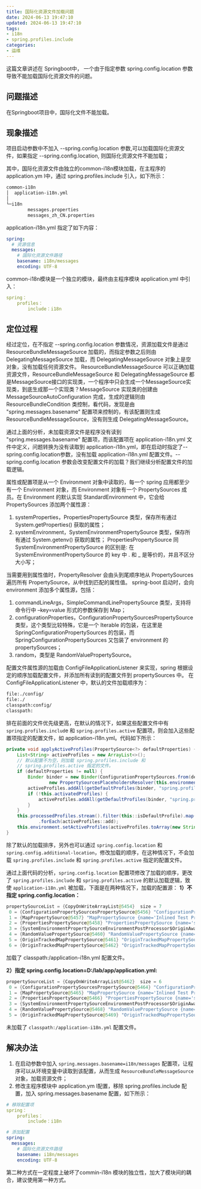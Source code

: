 ```yaml
---
title: 国际化资源文件加载问题
date: 2024-06-13 19:47:10
updated: 2024-06-13 19:47:10
tags:
- i18n
- spring.profiles.include
categories:
- 运维
---
```


这篇文章讲述在 Springboot中， 一个由于指定参数 spring.config.location 参数导致不能加载国际化资源文件的问题。

<!-- more -->

## 问题描述
在Springboot项目中，国际化文件不能加载。

## 现象描述

项目启动参数中不加入 --spring.config.location 参数,可以加载国际化资源文件，如果指定 --spring.config.location, 则国际化资源文件不能加载；

其中，国际化资源文件由独立的common-i18n模块加载，在主程序的 application.ym l中，通过 spring.profiles.include 引入，如下所示：
```bash
common-i18n
│  application-i18n.yml
│
└─i18n
        messages.properties
        messages_zh_CN.properties
```
application-i18n.yml 指定了如下内容：

```yaml
spring:
  # 资源信息
  messages:
    # 国际化资源文件路径
    basename: i18n/messages
    encoding: UTF-8
```

common-i18n模块是一个独立的模块，最终由主程序模块 application.yml 中引入：
```yaml
spring：
	profiles：
		include：i18n
```

## 定位过程
经过定位，在不指定 --spring.config.location 参数情况，资源加载文件是通过 ResourceBundleMessageSource 加载的，而指定参数之后则由 DelegatingMessageSource 加载，而 DelegatingMessageSource 对象上是空对象，没有加载任何资源文件。
ResourceBundleMessageSource 可以正确加载资源文件，ResourceBundleMessageSource 和 DelegatingMessageSource 都是MessageSource接口的实现类，一个程序中只会生成一个MessageSource实现类，到底生成那一个实现类？MessageSource 实现类的创建由 MessageSourceAutoConfiguration 完成，生成的逻辑则由 ResourceBundleCondition 类控制，看代码，发现是由 "spring.messages.basename" 配置项来控制的，有该配置则生成 ResourceBundleMessageSource，没有则生成 DelegatingMessageSource。

通过上面的分析，未加载资源文件是程序没有读到 "spring.messages.basename" 配置项，而该配置项在 application-i18n.yml 文件中定义，问题转换为没有读取到 application-i18n.yml，即在启动时指定了--spring.config.location参数，没有加载 application-i18n.yml 配置文件。--spring.config.location 参数会改变配置文件的加载？我们继续分析配置文件的加载逻辑。

属性或配置项是从一个 Environment 对象中读取的，每一个 spring 应用都至少有一个 Environment 对象，而 Environment 对象有一个 PropertySources 成员。在 Environment 的默认实现 StandardEnvironment 中，它会给 PropertySources 添加两个属性源：
1. systemProperties，PropertiesPropertySource 类型，保存所有通过 System.getProperties() 获取的属性；
2. systemEnvironment，SystemEnvironmentPropertySource 类型，保存所有通过 System.getenv() 获取的属性；
PropertiesPropertySource 同 SystemEnvironmentPropertySource 的区别是: 在 SystemEnvironmentPropertySource 的 key 中 . 和 _ 是等价的，并且不区分大小写；

当需要用到属性值时，PropertyResolver 会由头到尾顺序地从 PropertySources 遍历所有 PropertySource，从中找到匹配的属性值。
spring-boot 启动时，会向 environment 添加多个属性源，包括：
1. commandLineArgs，SimpleCommandLinePropertySource 类型，支持将命令行中 –key=value 形式的参数保存到 Map；
2. configurationProperties，ConfigurationPropertySourcesPropertySource 类型，这个类型比较特殊，它是一个 Iterable<ConfigurationPropertySource> 的包装，在这里是 SpringConfigurationPropertySources 的包装，而 SpringConfigurationPropertySources 又包装了 environment 的 propertySources；
3. random，类型是 RandomValuePropertySource。

配置文件属性源的加载由 ConfigFileApplicationListener 来实现，spring 根据设定的顺序加载配置文件，并添加所有读到的配置文件到 propertySources 中。
在 ConfigFileApplicationListener 中，默认的文件加载顺序为：
```bash
file:./config/
file:./
classpath:config/
classpath:
```

排在前面的文件优先级更高，在默认的情况下，如果这些配置文件中有 `spring.profiles.includ`e 和 `spring.profiles.active` 配置项，则会加入这些配置项指定的配置文件，如 application-i18n.yml。代码如下所示：
```java
private void applyActiveProfiles(PropertySource<?> defaultProperties) {
	List<String> activeProfiles = new ArrayList<>();
	// 默认配置不为空，则加载 spring.profiles.include 和
	// spring.profiles.active 指定的文件。
	if (defaultProperties != null) {
		Binder binder = new Binder(ConfigurationPropertySources.from(defaultProperties),
				new PropertySourcesPlaceholdersResolver(this.environment));
		activeProfiles.addAll(getDefaultProfiles(binder, "spring.profiles.include"));
		if (!this.activatedProfiles) {
			activeProfiles.addAll(getDefaultProfiles(binder, "spring.profiles.active"));
		}
	}
	this.processedProfiles.stream().filter(this::isDefaultProfile).map(Profile::getName)
			.forEach(activeProfiles::add);
	this.environment.setActiveProfiles(activeProfiles.toArray(new String[0]));
}
```

除了默认的加载排序，另外也可以通过 `spring.config.location` 和 `spring.config.additional-location`，修改加载的顺序，在这种情况下，不会加载 `spring.profiles.include` 和 `spring.profiles.active` 指定的配置文件。

通过上面代码的分析，`spring.config.location` 配置项修改了加载的顺序，更改了 `spring.profiles.include` 和 `spring.profiles.active` 的默认加载逻辑，致使 `application-i18n.yml` 被加载，下面是在两种情况下，加载的配置源：
**1）不指定 spring.config.location：**
```java
propertySourceList = {CopyOnWriteArrayList@5454}  size = 7
 0 = {ConfigurationPropertySourcesPropertySource@5456} "ConfigurationPropertySourcesPropertySource {name='configurationProperties'}"
 1 = {MapPropertySource@5457} "MapPropertySource {name='Inlined Test Properties'}"
 2 = {PropertiesPropertySource@5458} "PropertiesPropertySource {name='systemProperties'}"
 3 = {SystemEnvironmentPropertySourceEnvironmentPostProcessor$OriginAwareSystemEnvironmentPropertySource@5459} "OriginAwareSystemEnvironmentPropertySource {name='systemEnvironment'}"
 4 = {RandomValuePropertySource@5460} "RandomValuePropertySource {name='random'}"
 5 = {OriginTrackedMapPropertySource@5461} "OriginTrackedMapPropertySource {name='applicationConfig: [classpath:/application-i18n.yml]'}"
 6 = {OriginTrackedMapPropertySource@5462} "OriginTrackedMapPropertySource {name='applicationConfig: [classpath:/application.yml]'}"
```

加载了 classpath:/application-i18n.yml 配置文件。

**2）指定 spring.config.location=D:/lab/app/application.yml:**
```java
propertySourceList = {CopyOnWriteArrayList@5462}  size = 6
 0 = {ConfigurationPropertySourcesPropertySource@5464} "ConfigurationPropertySourcesPropertySource {name='configurationProperties'}"
 1 = {MapPropertySource@5465} "MapPropertySource {name='Inlined Test Properties'}"
 2 = {PropertiesPropertySource@5466} "PropertiesPropertySource {name='systemProperties'}"
 3 = {SystemEnvironmentPropertySourceEnvironmentPostProcessor$OriginAwareSystemEnvironmentPropertySource@5467} "OriginAwareSystemEnvironmentPropertySource {name='systemEnvironment'}"
 4 = {RandomValuePropertySource@5468} "RandomValuePropertySource {name='random'}"
 5 = {OriginTrackedMapPropertySource@5469} "OriginTrackedMapPropertySource {name='applicationConfig: [file:D:/lab/app/application.yml]'}"
```

未加载了 `classpath:/application-i18n.yml` 配置文件。

## 解决办法
1. 在启动参数中加入 `spring.messages.basename=i18n/messages` 配置项，让程序可以从环境变量中读取到该配置，从而生成 `ResourceBundleMessageSource` 对象，加载资源文件；
2. 修改主程序模块中 application.ym l配置，移除 spring.profiles.include 配置，加入 spring.messages.basename 配置，如下所示：
```yaml
# 移除配置项
spring：
	profiles：
		include：i18n

# 添加配置
spring:
  messages:
    # 国际化资源文件路径
    basename: i18n/messages
    encoding: UTF-8
```

第二种方式在一定程度上破坏了commin-i18n 模块的独立性，加大了模块间的耦合，建议使用第一种方式。
